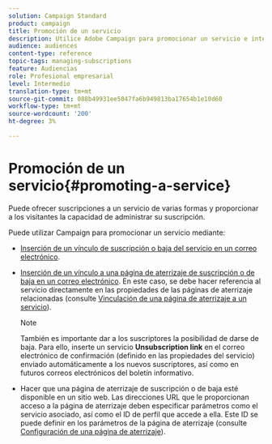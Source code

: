 ```yaml
---
solution: Campaign Standard
product: campaign
title: Promoción de un servicio
description: Utilice Adobe Campaign para promocionar un servicio e interactuar con sus clientes a través de páginas de aterrizaje, correos electrónicos o directamente en el sitio web.
audience: audiences
content-type: reference
topic-tags: managing-subscriptions
feature: Audiencias
role: Profesional empresarial
level: Intermedio
translation-type: tm+mt
source-git-commit: 088b49931ee5047fa6b949813ba17654b1e10d60
workflow-type: tm+mt
source-wordcount: '200'
ht-degree: 3%

---
```



# Promoción de un servicio{#promoting-a-service}

Puede ofrecer suscripciones a un servicio de varias formas y proporcionar a los visitantes la capacidad de administrar su suscripción.

Puede utilizar Campaign para promocionar un servicio mediante:

* [Inserción de un vínculo de suscripción o baja del servicio en un correo electrónico](../../designing/using/links.md#inserting-a-link).

* [Inserción de un vínculo a una página de aterrizaje de suscripción o de baja en un correo electrónico](../../designing/using/links.md). En este caso, se debe hacer referencia al servicio directamente en las propiedades de las páginas de aterrizaje relacionadas (consulte [Vinculación de una página de aterrizaje a un servicio](../../channels/using/configuring-landing-page.md#linking-a-landing-page-to-a-service)).

   >[!NOTE]
   >
   >También es importante dar a los suscriptores la posibilidad de darse de baja. Para ello, inserte un servicio <b>Unsubscription link</b> en el correo electrónico de confirmación (definido en las propiedades del servicio) enviado automáticamente a los nuevos suscriptores, así como en futuros correos electrónicos del boletín informativo.

* Hacer que una página de aterrizaje de suscripción o de baja esté disponible en un sitio web. Las direcciones URL que le proporcionan acceso a la página de aterrizaje deben especificar parámetros como el servicio asociado, así como el ID de perfil que accede a ella. Este ID se puede definir en los parámetros de la página de aterrizaje (consulte [Configuración de una página de aterrizaje](../../channels/using/configuring-landing-page.md)).
